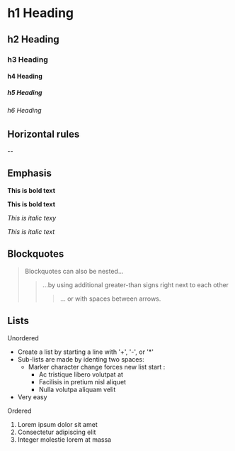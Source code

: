 # h1 Heading
## h2 Heading
### h3 Heading
#### h4 Heading
##### h5 Heading
###### h6 Heading

## Horizontal rules

--

## Emphasis

**This is bold text**

__This is bold text__

*This is italic texy*

_This is italic text_

## Blockquotes

> Blockquotes can also be nested...
> > ...by using additional greater-than signs right next to each other
>>> ... or with spaces between arrows.


## Lists

Unordered

+ Create a list by starting a line with '+', '-', or '*'
+ Sub-lists are made by identing two spaces:
  - Marker character change forces new list start :
    * Ac tristique libero volutpat at
    + Facilisis in pretium nisl aliquet
    - Nulla volutpa aliquam velit
+ Very easy

Ordered

1. Lorem ipsum dolor sit amet
2. Consectetur adipiscing elit
3. Integer molestie lorem at massa

